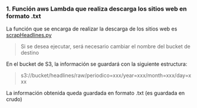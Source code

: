 ### 1. Función aws Lambda que realiza descarga los sitios web en formato .txt

La función que se encarga de realizar la descarga de los sitios web es [scrapHeadlines.py](https://github.com/Hobbit3415/bigData-2022_01/blob/master/corte2/parcial02/scrapHeadlines/scrapHeadlines.py)

> Si se desea ejecutar, será necesario cambiar el nombre del bucket de destino

En el bucket de S3, la información se guardará con la siguiente estructura:
 > s3://bucket/headlines/raw/periodico=xxx/year=xxx/month=xxx/day=xxx

La información obtenida queda guardada en formato .txt (es guardada en crudo)
